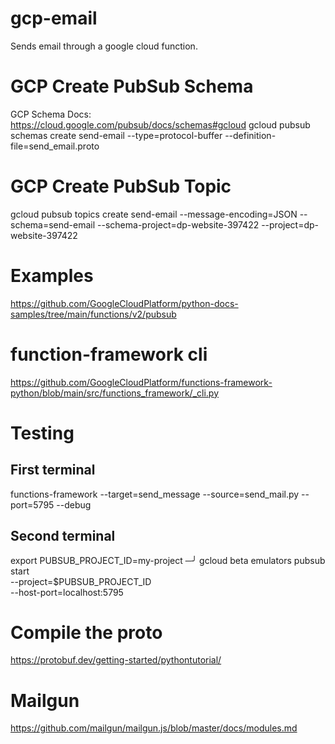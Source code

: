 # gcp-email
Sends email through a google cloud function.

# GCP Create PubSub Schema
GCP Schema Docs: https://cloud.google.com/pubsub/docs/schemas#gcloud
gcloud pubsub schemas create send-email --type=protocol-buffer --definition-file=send_email.proto
# GCP Create PubSub Topic
gcloud pubsub topics create send-email --message-encoding=JSON --schema=send-email --schema-project=dp-website-397422 --project=dp-website-397422

# Examples
https://github.com/GoogleCloudPlatform/python-docs-samples/tree/main/functions/v2/pubsub

# function-framework cli
https://github.com/GoogleCloudPlatform/functions-framework-python/blob/main/src/functions_framework/_cli.py

# Testing
## First terminal
functions-framework --target=send_message --source=send_mail.py --port=5795 --debug 
## Second terminal
export PUBSUB_PROJECT_ID=my-project                                   ─╯
gcloud beta emulators pubsub start \
    --project=$PUBSUB_PROJECT_ID \
    --host-port=localhost:5795

# Compile the proto
https://protobuf.dev/getting-started/pythontutorial/

# Mailgun
https://github.com/mailgun/mailgun.js/blob/master/docs/modules.md